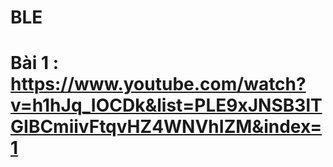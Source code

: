# BLE

# Bài 1 : https://www.youtube.com/watch?v=h1hJq_IOCDk&list=PLE9xJNSB3lTGIBCmiivFtqvHZ4WNVhIZM&index=1

